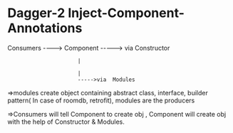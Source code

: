# Dagger-2 Inject-Component-Annotations


Consumers  ----> Component -----> via Constructor

                          |
                          
                          |
                          ----->via  Modules

=>modules create object containing abstract class, interface, builder pattern( In case of roomdb, retrofit),
  modules are the producers

=>Consumers  will tell Component to create obj ,
  Component will create obj with the help of Constructor & Modules.

